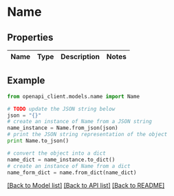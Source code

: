 # Name


## Properties
Name | Type | Description | Notes
------------ | ------------- | ------------- | -------------

## Example

```python
from openapi_client.models.name import Name

# TODO update the JSON string below
json = "{}"
# create an instance of Name from a JSON string
name_instance = Name.from_json(json)
# print the JSON string representation of the object
print Name.to_json()

# convert the object into a dict
name_dict = name_instance.to_dict()
# create an instance of Name from a dict
name_form_dict = name.from_dict(name_dict)
```
[[Back to Model list]](../README.md#documentation-for-models) [[Back to API list]](../README.md#documentation-for-api-endpoints) [[Back to README]](../README.md)



